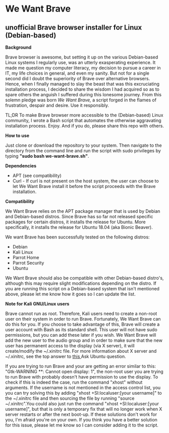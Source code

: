 # We Want Brave
## unofficial Brave browser installer for Linux (Debian-based)

**Background**

Brave browser is awesome, but setting it up on the various Debian-based Linux systems I regularly use, was an utterly exasperating experience. It made me question my computer literacy, my decision to pursue a career in IT, my life choices in general, and even my sanity. But not for a single second did I doubt the superiority of Brave over alternative browsers. Hence, when I finally managed to slay the beast that was this excruciating installation process, I decided to share the wisdom I had acquired so as to spare others the anguish I suffered during this lonesome journey. From this solemn pledge was born *We Want Brave,* a script forged in the flames of frustration, despair and desire. Use it responsibly.

TL;DR
To make Brave browser more accessible to the (Debian-based) Linux community, I wrote a Bash script that automates the otherwise aggravating installation process. Enjoy. And if you do, please share this repo with others.

**How to use**

Just clone or download the repository to your system. Then navigate to the directory from the command line and run the script with sudo privileges by typing **"sudo bash we-want-brave.sh"**.

**Dependencies**

- APT (see compatibility)
- Curl - If curl is not present on the host system, the user can choose to let We Want Brave install it before the script proceeds with the Brave installation.  

**Compatibility**

We Want Brave relies on the APT package manager that is used by Debian and Debian-based distros. Since Brave has so far not released specific packages for certain distros, it installs the release for Ubuntu. More specifically, it installs the release for Ubuntu 18.04 (aka Bionic Beaver).

We want Brave has been successfully tested on the following distros:
- Debian
- Kali Linux
- Parrot Home
- Parrot Security
- Ubuntu

We Want Brave should also be compatible with other Debian-based distro's, although this may require slight modifications depending on the distro. If you are running this script on a Debian-based system that isn't mentioned above, please let me know how it goes so I can update the list.

**Note for Kali GNU/Linux users**

Brave cannot run as root. Therefore, Kali users need to create a non-root user on their system in order to run Brave. Fortunately, We Want Brave can do this for you. If you choose to take advantage of this, Brave will create a user account with Bash as its standard shell. This user will not have sudo permissions, but you can add these later if you wish. We Want Brave will add the new user to the audio group and in order to make sure that the new user has permanent access to the display (via X server), it will create/modify the ~/.xinitrc file. For more information about X server and ~/.xinitrc, see the top answer to [this ](https://askubuntu.com/questions/7881/what-is-the-x-server) Ask Ubuntu question.

If you are trying to run Brave and your are getting an error similar to this: "Gtk-WARNING \*\*: Cannot open display: 1", the non-root user you are trying to run Brave with probably doesn't have permission to use the display. To check if this is indeed the case, run the command "xhost" without arguments. If the username is not mentioned in the access control list, you you can try solving this by adding "xhost +SI:localuser:[your username]" to the ~/.xinitrc file and then sourcing the file by running "source ~/.xinitrc".You could also just run the command "xhost +SI:localuser:[your username]", but that is only a temporary fix that will no longer work when X server restarts or after the next boot-up. If these solutions don't work for you, I'm afraid you're on your own. If you think you have a better solution for this issue, please let me know so I can consider adding it to the script.
